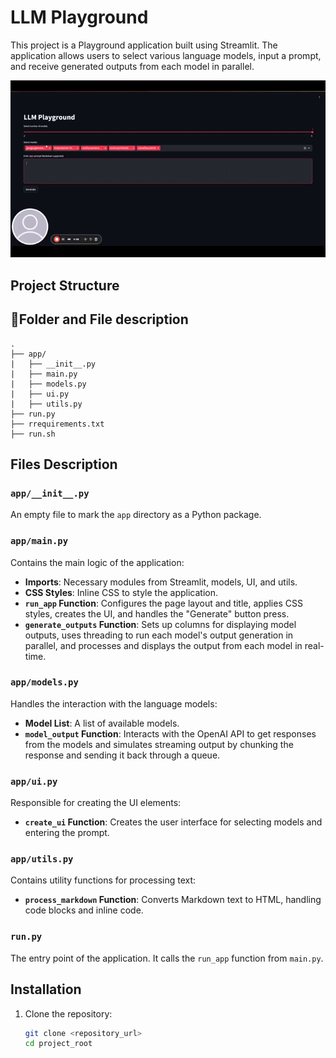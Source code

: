 # LLM Playground

This project is a Playground application built using Streamlit. The application allows users to select various language models, input a prompt, and receive generated outputs from each model in parallel.

![App Demo](LLM-Playground.gif)

## Project Structure

## 📜Folder and File description
    .
    ├── app/
    |   ├── __init__.py
    |   ├── main.py
    |   ├── models.py
    |   ├── ui.py
    |   ├── utils.py
    ├── run.py
    ├── rrequirements.txt
    ├── run.sh

## Files Description

### `app/__init__.py`

An empty file to mark the `app` directory as a Python package.

### `app/main.py`

Contains the main logic of the application:
- **Imports**: Necessary modules from Streamlit, models, UI, and utils.
- **CSS Styles**: Inline CSS to style the application.
- **`run_app` Function**: Configures the page layout and title, applies CSS styles, creates the UI, and handles the "Generate" button press.
- **`generate_outputs` Function**: Sets up columns for displaying model outputs, uses threading to run each model's output generation in parallel, and processes and displays the output from each model in real-time.

### `app/models.py`

Handles the interaction with the language models:
- **Model List**: A list of available models.
- **`model_output` Function**: Interacts with the OpenAI API to get responses from the models and simulates streaming output by chunking the response and sending it back through a queue.

### `app/ui.py`

Responsible for creating the UI elements:
- **`create_ui` Function**: Creates the user interface for selecting models and entering the prompt.

### `app/utils.py`

Contains utility functions for processing text:
- **`process_markdown` Function**: Converts Markdown text to HTML, handling code blocks and inline code.

### `run.py`

The entry point of the application. It calls the `run_app` function from `main.py`.

## Installation

1. Clone the repository:
   ```bash
   git clone <repository_url>
   cd project_root
